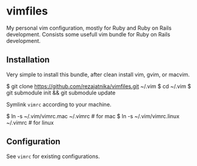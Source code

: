 # vimfiles

My personal vim configuration, mostly for Ruby and Ruby on Rails development. Consists some usefull vim bundle for Ruby on Rails development.

## Installation

Very simple to install this bundle, after clean install vim, gvim, or macvim.

  $ git clone https://github.com/rezajatnika/vimfiles.git ~/.vim
  $ cd ~/.vim
  $ git submodule init && git submodule update

Symlink `vimrc` according to your machine.

  $ ln -s ~/.vim/vimrc.mac ~/.vimrc      # for mac
  $ ln -s ~/.vim/vimrc.linux ~/.vimrc    # for linux

## Configuration

See `vimrc` for existing configurations.
